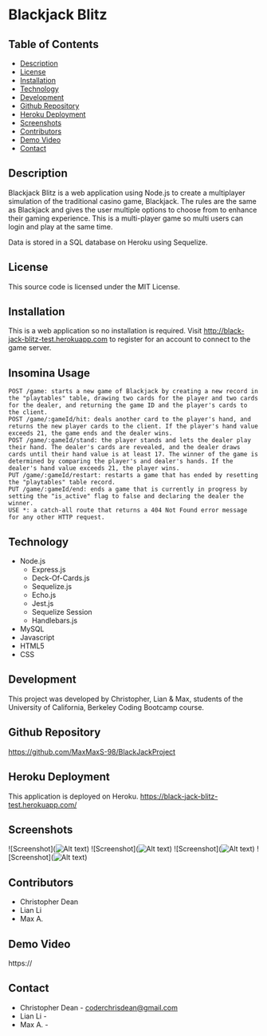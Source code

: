 # Blackjack Blitz

## Table of Contents
* [Description](#description)
* [License](#license)
* [Installation](#installation)
* [Technology](#technology)
* [Development](#development)
* [Github Repository](#github-repository)
* [Heroku Deployment](#heroku-deployment)
* [Screenshots](#screenshots)
* [Contributors](#contributors)
* [Demo Video](#demo-video)
* [Contact](#contact)

## Description
Blackjack Blitz is a web application using Node.js to create a multiplayer simulation of the traditional casino game, Blackjack.  The rules are the same as Blackjack and gives the user multiple options to choose from to enhance their gaming experience.  This is a multi-player game so multi users can login and play at the same time.

Data is stored in a SQL database on Heroku using Sequelize. 
## License
This source code is licensed under the MIT License.

## Installation
This is a web application so no installation is required.  Visit http://black-jack-blitz-test.herokuapp.com to register for an account to connect to the game server.

## Insomina Usage
```
POST /game: starts a new game of Blackjack by creating a new record in the "playtables" table, drawing two cards for the player and two cards for the dealer, and returning the game ID and the player's cards to the client.
POST /game/:gameId/hit: deals another card to the player's hand, and returns the new player cards to the client. If the player's hand value exceeds 21, the game ends and the dealer wins.
POST /game/:gameId/stand: the player stands and lets the dealer play their hand. The dealer's cards are revealed, and the dealer draws cards until their hand value is at least 17. The winner of the game is determined by comparing the player's and dealer's hands. If the dealer's hand value exceeds 21, the player wins.
PUT /game/:gameId/restart: restarts a game that has ended by resetting the "playtables" table record.
PUT /game/:gameId/end: ends a game that is currently in progress by setting the "is_active" flag to false and declaring the dealer the winner.
USE *: a catch-all route that returns a 404 Not Found error message for any other HTTP request.
```
## Technology
* Node.js
    * Express.js
    * Deck-Of-Cards.js
    * Sequelize.js
    * Echo.js
    * Jest.js
    * Sequelize Session
    * Handlebars.js
* MySQL
* Javascript
* HTML5
* CSS

## Development
This project was developed by  Christopher, Lian & Max, students of the University of California, Berkeley Coding Bootcamp course.  

## Github Repository
https://github.com/MaxMaxS-98/BlackJackProject

## Heroku Deployment
This application is deployed on Heroku. 
https://black-jack-blitz-test.herokuapp.com/

## Screenshots
![Screenshot](![Alt text](https://github.com/MaxMaxS-98/functional.board_app/blob/chris/public/assets/images/insomnia_play.png?raw%3Dtrue))
![Screenshot](![Alt text](https://github.com/MaxMaxS-98/functional.board_app/blob/chris/public/assets/images/login.png?raw%3Dtrue))
![Screenshot](![Alt text](https://github.com/MaxMaxS-98/functional.board_app/blob/chris/public/assets/images/main_screenshot.png?raw%3Dtrue))
![Screenshot](![Alt text](https://github.com/MaxMaxS-98/functional.board_app/blob/chris/public/assets/images/sign_up.png?raw%3Dtrue))


## Contributors
* Christopher Dean
* Lian Li
* Max A.

## Demo Video
https://

## Contact
* Christopher Dean - coderchrisdean@gmail.com
* Lian Li -
* Max A. -